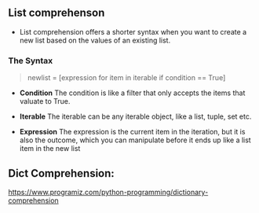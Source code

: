 ## List comprehenson

- List comprehension offers a shorter syntax when you want to create a new list based on the values of an existing list.

### The Syntax

> newlist = [expression for item in iterable if condition == True]

- **Condition** The condition is like a filter that only accepts the items that valuate to True.

- **Iterable** The iterable can be any iterable object, like a list, tuple, set etc.

- **Expression** The expression is the current item in the iteration, but it is also the outcome, which you can manipulate before it ends up like a list item in the new list


## Dict Comprehension:

https://www.programiz.com/python-programming/dictionary-comprehension